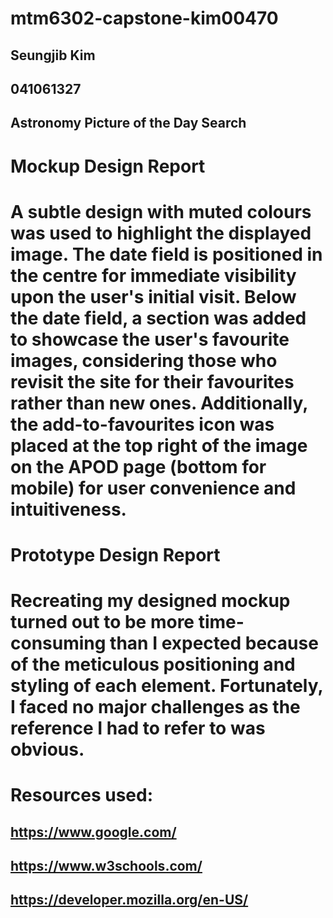 # mtm6302-capstone-kim00470

## Seungjib Kim
## 041061327
## Astronomy Picture of the Day Search


# Mockup Design Report
# A subtle design with muted colours was used to highlight the displayed image. The date field is positioned in the centre for immediate visibility upon the user's initial visit. Below the date field, a section was added to showcase the user's favourite images, considering those who revisit the site for their favourites rather than new ones. Additionally, the add-to-favourites icon was placed at the top right of the image on the APOD page (bottom for mobile) for user convenience and intuitiveness.

# Prototype Design Report
# Recreating my designed mockup turned out to be more time-consuming than I expected because of the meticulous positioning and styling of each element. Fortunately, I faced no major challenges as the reference I had to refer to was obvious.
# Resources used: 
## https://www.google.com/
## https://www.w3schools.com/
## https://developer.mozilla.org/en-US/